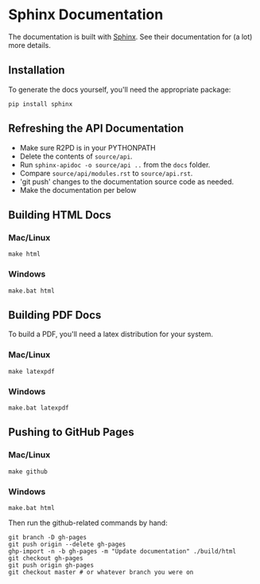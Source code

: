 # Sphinx Documentation

The documentation is built with [Sphinx](http://sphinx-doc.org/index.html). See their documentation for (a lot) more details.

## Installation

To generate the docs yourself, you'll need the appropriate package:

```
pip install sphinx
```

## Refreshing the API Documentation

- Make sure R2PD is in your PYTHONPATH
- Delete the contents of `source/api`.
- Run `sphinx-apidoc -o source/api ..` from the `docs` folder.
- Compare `source/api/modules.rst` to `source/api.rst`.
- 'git push' changes to the documentation source code as needed.
- Make the documentation per below

## Building HTML Docs

### Mac/Linux

```
make html
```

### Windows

```
make.bat html
```

## Building PDF Docs

To build a PDF, you'll need a latex distribution for your system.

### Mac/Linux

```
make latexpdf
```

### Windows

```
make.bat latexpdf
```

## Pushing to GitHub Pages

### Mac/Linux

```
make github
```

### Windows

```
make.bat html
```

Then run the github-related commands by hand:

```
git branch -D gh-pages
git push origin --delete gh-pages
ghp-import -n -b gh-pages -m "Update documentation" ./build/html
git checkout gh-pages
git push origin gh-pages
git checkout master # or whatever branch you were on
```
